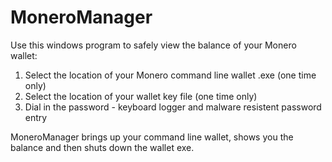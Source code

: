 # MoneroManager

Use this windows program to safely view the balance of your Monero wallet:

1) Select the location of your Monero command line wallet .exe (one time only)
2) Select the location of your wallet key file (one time only)
3) Dial in the password - keyboard logger and malware resistent password entry

MoneroManager brings up your command line wallet, shows you the balance 
and then shuts down the wallet exe.
